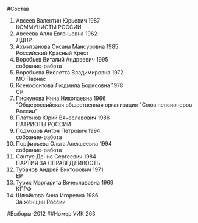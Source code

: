#Состав
1. Авсеев Валентин Юрьевич 1987   
    КОММУНИСТЫ РОССИИ
2. Авсеева Алла Евгеньевна 1962   
    ЛДПР
3. Ахмитзанова Оксана Мансуровна 1985   
    Российский Красный Крест
4. Воробьев Виталий Андреевич 1995   
    собрание-работа
5. Воробьева Виолетта Владимировна 1972   
    МО Парнас
6. Ксенофонтова Людмила Борисовна 1978   
    СР
7. Пискунова Нина Николаевна 1966   
    "Общероссийская общественная организация "Союз пенсионеров России"
8. Платонов Юрий Вячеславович 1986   
    ПАТРИОТЫ РОССИИ
9. Подмозов Антон Петрович 1994   
    собрание-работа
10. Порфирьева Ольга Алексеевна 1994   
    собрание-работа
11. Сантус Денис Сергеевич 1984   
    ПАРТИЯ ЗА СПРАВЕДЛИВОСТЬ
12. Тубанов Андрей Викторович 1971   
    ЕР
13. Турик Маргарита Вячеславовна 1969   
    КПРФ
14. Шлюйкова Анна Игоревна 1986   
    За женщин России

#Выборы-2012
##Номер УИК
263
